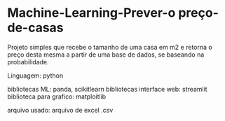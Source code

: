 # Machine-Learning-Prever-o preço-de-casas
Projeto simples que recebe o tamanho de uma casa em m2 e retorna o preço desta mesma a partir de uma base de dados, se baseando na probabilidade.

Linguagem: python

bibliotecas ML: panda, scikitlearn
bibliotecas interface web: streamlit
biblioteca para grafico: matploitlib

arquivo usado: arquivo de excel .csv
